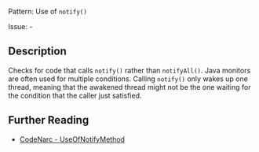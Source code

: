 Pattern: Use of `notify()`

Issue: -

## Description

Checks for code that calls `notify()` rather than `notifyAll()`. Java monitors are often used for multiple conditions. Calling `notify()` only wakes up one thread, meaning that the awakened thread might not be the one waiting for the condition that the caller just satisfied.

## Further Reading

* [CodeNarc - UseOfNotifyMethod](https://codenarc.github.io/CodeNarc/codenarc-rules-concurrency.html#useofnotifymethod-rule)